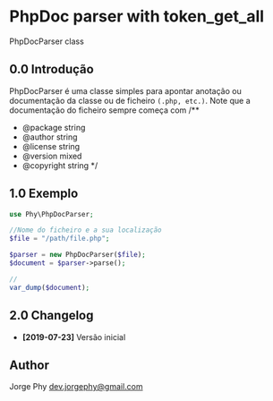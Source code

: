 PhpDoc parser with token_get_all
====================

PhpDocParser class

0.0 Introdução
----------------

PhpDocParser é uma classe simples para apontar anotação ou documentação da classe ou de ficheiro `(.php, etc.)`.
Note que a documentação do ficheiro sempre começa com 
/**
 * @package string
 * @author string
 * @license string
 * @version mixed
 * @copyright string
 */


1.0 Exemplo
------------

```php
use Phy\PhpDocParser;

//Nome do ficheiro e a sua localização
$file = "/path/file.php";

$parser = new PhpDocParser($file);
$document = $parser->parse();

//
var_dump($document);
```

2.0 Changelog
-------------
* **[2019-07-23]** Versão inicial

## Author
Jorge Phy <dev.jorgephy@gmail.com>
